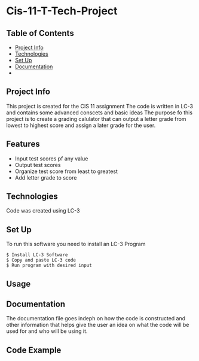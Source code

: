 # Cis-11-T-Tech-Project
## Table of Contents
* [Project Info](#ProjectInfo)
* [Technologies](#Technologies)
* [Set Up](#SetUp)
* [Documentation](#Ducumentation)
* 
## Project Info
This project is created for the CIS 11 assignment
The code is written in LC-3 and contains some advanced conscets and basic ideas
The purpose fo this project is to create a grading calulator that can output a letter grade from lowest to highest score and assign a later grade for the user.
## Features
* Input test scores pf any value
* Output test scores
* Organize test score from least to greatest
* Add letter grade to score
## Technologies
Code was created using LC-3
## Set Up
To run this software you need to install an LC-3 Program
```
$ Install LC-3 Software
$ Copy and paste LC-3 code
$ Run program with desired input
```
## Usage

## Documentation
The documentation file goes indeph on how the code is constructed and other information that helps give the user an idea on what the code will be used for and who will be using it.
## Code Example
